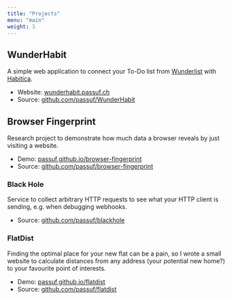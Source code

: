 ```yaml
---
title: "Projects"
menu: "main"
weight: 3
---
```



## WunderHabit

A simple web application to connect your To-Do list from [Wunderlist](https://www.wunderlist.com/) with [Habitica](https://habitica.com/).

- Website: [wunderhabit.passuf.ch](https://wunderhabit.passuf.ch)
- Source: [github.com/passuf/WunderHabit](https://github.com/passuf/WunderHabit)



## Browser Fingerprint
Research project to demonstrate how much data a browser reveals by just visiting a website.

- Demo: [passuf.github.io/browser-fingerprint](https://passuf.github.io/browser-fingerprint/)
- Source: [github.com/passuf/browser-fingerprint](https://github.com/passuf/browser-fingerprint)



### Black Hole
Service to collect arbitrary HTTP requests to see what your HTTP client is sending, e.g. when debugging webhooks.

- Source: [github.com/passuf/blackhole](https://github.com/passuf/blackhole)


### FlatDist
Finding the optimal place for your new flat can be a pain, so I wrote a small website to calculate distances from any address (your potential new home?) to your favourite point of interests.

- Demo: [passuf.github.io/flatdist](https://passuf.github.io/flatdist/)
- Source: [github.com/passuf/flatdist](https://github.com/passuf/flatdist)



